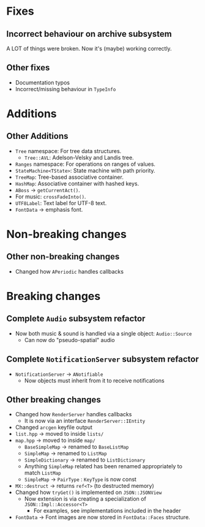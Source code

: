 # Fixes

## Incorrect behaviour on archive subsystem

A LOT of things were broken. Now it's (maybe) working correctly.

## Other fixes

- Documentation typos
- Incorrect/missing behaviour in `TypeInfo`

# Additions

## Other Additions

- `Tree` namespace: For tree data structures.
	- `Tree::AVL`: Adelson-Velsky and Landis tree.
- `Ranges` namespace: For operations on ranges of values.
- `StateMachine<TState>`: State machine with path priority.
- `TreeMap`: Tree-based associative container.
- `HashMap`: Associative container with hashed keys.
- `ABoss` → `getCurrentAct()`.
- For music: `crossFadeInto()`.
- `UTF8Label`: Text label for UTF-8 text.
- `FontData` → emphasis font.

# Non-breaking changes

## Other non-breaking changes

- Changed how `APeriodic` handles callbacks

# Breaking changes

## Complete `Audio` subsystem refactor

- Now both music & sound is handled via a single object: `Audio::Source`
	- Can now do "pseudo-spatial" audio

## Complete `NotificationServer` subsystem refactor

- `NotificationServer` → `ANotifiable`
	- Now objects must inherit from it to receive notifications

## Other breaking changes

- Changed how `RenderServer` handles callbacks
	- It is now via an interface `RenderServer::IEntity`
- Changed `arcgen` keyfile output
- `list.hpp` → moved to inside `lists/`
- `map.hpp` → moved to inside `map/`
	- `BaseSimpleMap` → renamed to `BaseListMap`
	- `SimpleMap` → renamed to `ListMap`
	- `SimpleDictionary` → renamed to `ListDictionary`
	- Anything `SimpleMap` related has been renamed appropriately to match `ListMap`
	- `SimpleMap` → `PairType` : `KeyType` is now const
- `MX::destruct` → returns `ref<T>` (to destructed memory)
- Changed how `tryGet()` is implemented on `JSON::JSONView`
	- Now extension is via creating a specialization of `JSON::Impl::Accessor<T>`
		- For examples, see implementations included in the header
- `FontData` → Font images are now stored in `FontData::Faces` structure.
